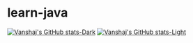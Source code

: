 # learn-java
[![Vanshaj's GitHub stats-Dark](https://github-readme-stats.vercel.app/api?username=vanshajb10&show_icons=true&theme=dark#gh-dark-mode-only)](https://github.com/vanshajb10/github-readme-stats#gh-dark-mode-only)
[![Vanshaj's GitHub stats-Light](https://github-readme-stats.vercel.app/api?username=vanshajb10&show_icons=true&theme=default#gh-light-mode-only)](https://github.com/vanshajb10/github-readme-stats#gh-light-mode-only)

